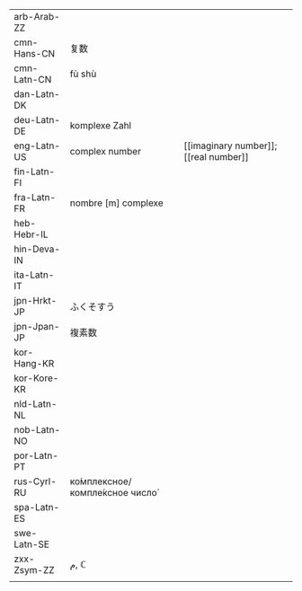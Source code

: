| | | |
|-|-|-|
| arb-Arab-ZZ |  |  |
| cmn-Hans-CN | 复数 |  |
| cmn-Latn-CN | fù shù |  |
| dan-Latn-DK |  |  |
| deu-Latn-DE | komplexe Zahl |  |
| eng-Latn-US | complex number | [[imaginary number]]; [[real number]] |
| fin-Latn-FI |  |  |
| fra-Latn-FR | nombre [m] complexe |  |
| heb-Hebr-IL |  |  |
| hin-Deva-IN |  |  |
| ita-Latn-IT |  |  |
| jpn-Hrkt-JP | ふくそすう |  |
| jpn-Jpan-JP | 複素数 |  |
| kor-Hang-KR |  |  |
| kor-Kore-KR |  |  |
| nld-Latn-NL |  |  |
| nob-Latn-NO |  |  |
| por-Latn-PT |  |  |
| rus-Cyrl-RU | ко́мплексное/компле́ксное число́ |  |
| spa-Latn-ES |  |  |
| swe-Latn-SE |  |  |
| zxx-Zsym-ZZ | م, ℂ |  |
|  |  |  |